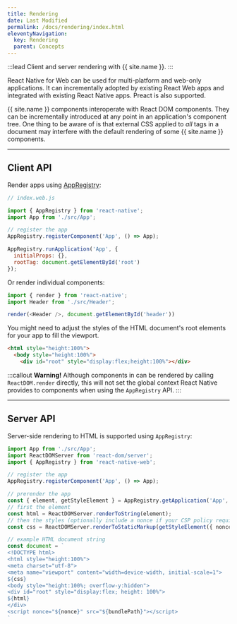 ```yaml
---
title: Rendering
date: Last Modified
permalink: /docs/rendering/index.html
eleventyNavigation:
  key: Rendering
  parent: Concepts
---
```


:::lead
Client and server rendering with {{ site.name }}.
:::

React Native for Web can be used for multi-platform and web-only applications. It can incrementally adopted by existing React Web apps and integrated with existing React Native apps. Preact is also supported.

{{ site.name }} components interoperate with React DOM components. They can be incrementally introduced at any point in an application's component tree. One thing to be aware of is that external CSS applied to *all* tags in a document may interfere with the default rendering of some {{ site.name }} components.

---

## Client API

Render apps using [AppRegistry](/docs/app-registry):

```js
// index.web.js

import { AppRegistry } from 'react-native';
import App from './src/App';

// register the app
AppRegistry.registerComponent('App', () => App);

AppRegistry.runApplication('App', {
  initialProps: {},
  rootTag: document.getElementById('root')
});
```

Or render individual components:

```js
import { render } from 'react-native';
import Header from './src/Header';

render(<Header />, document.getElementById('header'))
```

You might need to adjust the styles of the HTML document's root elements for your app to fill the viewport.

```html
<html style="height:100%">
  <body style="height:100%">
    <div id="root" style="display:flex;height:100%"></div>
```

:::callout
**Warning!** Although components in can be rendered by calling `ReactDOM.render` directly, this will not set the global context React Native provides to components when using the `AppRegistry` API.
:::

---

## Server API

Server-side rendering to HTML is supported using `AppRegistry`:

```js
import App from './src/App';
import ReactDOMServer from 'react-dom/server';
import { AppRegistry } from 'react-native-web';

// register the app
AppRegistry.registerComponent('App', () => App);

// prerender the app
const { element, getStyleElement } = AppRegistry.getApplication('App', { initialProps });
// first the element
const html = ReactDOMServer.renderToString(element);
// then the styles (optionally include a nonce if your CSP policy requires it)
const css = ReactDOMServer.renderToStaticMarkup(getStyleElement({ nonce }));

// example HTML document string
const document = `
<!DOCTYPE html>
<html style="height:100%">
<meta charset="utf-8">
<meta name="viewport" content="width=device-width, initial-scale=1">
${css}
<body style="height:100%; overflow-y:hidden">
<div id="root" style="display:flex; height: 100%">
${html}
</div>
<script nonce="${nonce}" src="${bundlePath}"></script>
`
```
